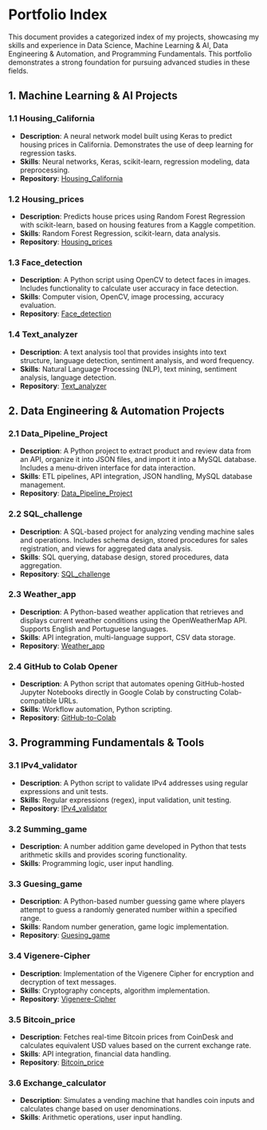 # Portfolio Index

This document provides a categorized index of my projects, showcasing my skills and experience in Data Science, Machine Learning & AI, Data Engineering & Automation, and Programming Fundamentals. This portfolio demonstrates a strong foundation for pursuing advanced studies in these fields.

## 1. Machine Learning & AI Projects

### 1.1 Housing_California
- **Description**: A neural network model built using Keras to predict housing prices in California. Demonstrates the use of deep learning for regression tasks.
- **Skills**: Neural networks, Keras, scikit-learn, regression modeling, data preprocessing.
- **Repository**: [Housing_California](https://github.com/BernardoMarta/Housing_California)

### 1.2 Housing_prices
- **Description**: Predicts house prices using Random Forest Regression with scikit-learn, based on housing features from a Kaggle competition.
- **Skills**: Random Forest Regression, scikit-learn, data analysis.
- **Repository**: [Housing_prices](https://github.com/BernardoMarta/Housing_prices)

### 1.3 Face_detection
- **Description**: A Python script using OpenCV to detect faces in images. Includes functionality to calculate user accuracy in face detection.
- **Skills**: Computer vision, OpenCV, image processing, accuracy evaluation.
- **Repository**: [Face_detection](https://github.com/BernardoMarta/Face_detection)

### 1.4 Text_analyzer
- **Description**: A text analysis tool that provides insights into text structure, language detection, sentiment analysis, and word frequency.
- **Skills**: Natural Language Processing (NLP), text mining, sentiment analysis, language detection.
- **Repository**: [Text_analyzer](https://github.com/BernardoMarta/Text_analyzer)

## 2. Data Engineering & Automation Projects

### 2.1 Data_Pipeline_Project
- **Description**: A Python project to extract product and review data from an API, organize it into JSON files, and import it into a MySQL database. Includes a menu-driven interface for data interaction.
- **Skills**: ETL pipelines, API integration, JSON handling, MySQL database management.
- **Repository**: [Data_Pipeline_Project](https://github.com/BernardoMarta/Data_Pipeline_Project)

### 2.2 SQL_challenge
- **Description**: A SQL-based project for analyzing vending machine sales and operations. Includes schema design, stored procedures for sales registration, and views for aggregated data analysis.
- **Skills**: SQL querying, database design, stored procedures, data aggregation.
- **Repository**: [SQL_challenge](https://github.com/BernardoMarta/SQL_challenge)

### 2.3 Weather_app
- **Description**: A Python-based weather application that retrieves and displays current weather conditions using the OpenWeatherMap API. Supports English and Portuguese languages.
- **Skills**: API integration, multi-language support, CSV data storage.
- **Repository**: [Weather_app](https://github.com/BernardoMarta/Weather_app)

### 2.4 GitHub to Colab Opener
- **Description**: A Python script that automates opening GitHub-hosted Jupyter Notebooks directly in Google Colab by constructing Colab-compatible URLs.
- **Skills**: Workflow automation, Python scripting.
- **Repository**: [GitHub-to-Colab](https://github.com/BernardoMarta/GitHub-to-Colab)

## 3. Programming Fundamentals & Tools

### 3.1 IPv4_validator
- **Description**: A Python script to validate IPv4 addresses using regular expressions and unit tests.
- **Skills**: Regular expressions (regex), input validation, unit testing.
- **Repository**: [IPv4_validator](https://github.com/BernardoMarta/IPv4_validator)

### 3.2 Summing_game
- **Description**: A number addition game developed in Python that tests arithmetic skills and provides scoring functionality.
- **Skills**: Programming logic, user input handling.

### 3.3 Guesing_game
- **Description**: A Python-based number guessing game where players attempt to guess a randomly generated number within a specified range.
- **Skills**: Random number generation, game logic implementation.
- **Repository**: [Guesing_game](https://github.com/BernardoMarta/Guesing_game)

### 3.4 Vigenere-Cipher
- **Description**: Implementation of the Vigenere Cipher for encryption and decryption of text messages.
- **Skills**: Cryptography concepts, algorithm implementation.
- **Repository**: [Vigenere-Cipher](https://github.com/BernardoMarta/Vigenere-Cipher)

### 3.5 Bitcoin_price
- **Description**: Fetches real-time Bitcoin prices from CoinDesk and calculates equivalent USD values based on the current exchange rate.
- **Skills**: API integration, financial data handling.
- **Repository**: [Bitcoin_price](https://github.com/BernardoMarta/Bitcoin_price)

### 3.6 Exchange_calculator
- **Description**: Simulates a vending machine that handles coin inputs and calculates change based on user denominations.
- **Skills**: Arithmetic operations, user input handling.
